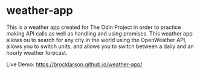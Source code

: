 # weather-app
This is a weather app created for The Odin Project in order to practice making API calls as well as handling and using promises. This weather app allows ou to search for any city in the world using the OpenWeather API, allows you to switch units, and allows you to switch between a daily and an hourly weather forecast.

Live Demo: https://brocklarson.github.io/weather-app/
